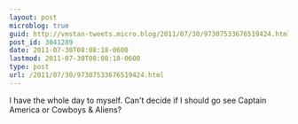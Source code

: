 ```yaml
---
layout: post
microblog: true
guid: http://vmstan-tweets.micro.blog/2011/07/30/97307533676519424.html
post_id: 3041289
date: 2011-07-30T08:08:18-0600
lastmod: 2011-07-30T08:08:18-0600
type: post
url: /2011/07/30/97307533676519424.html
---
```

I have the whole day to myself. Can't decide if I should go see Captain America or Cowboys & Aliens?
